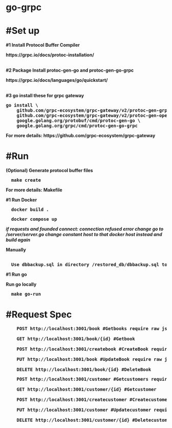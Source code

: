 # go-grpc
<h1>#Set up</h1>
<b>#1 Install Protocol Buffer Compiler
<p>https://grpc.io/docs/protoc-installation/</p>
<br/>
<b>#2 Package Install protoc-gen-go and protoc-gen-go-grpc</b>
<p>https://grpc.io/docs/languages/go/quickstart/</p>
<br/>
<b>#3 go install these for grpc gateway</b>
<pre>
go install \
    github.com/grpc-ecosystem/grpc-gateway/v2/protoc-gen-grpc-gateway \
    github.com/grpc-ecosystem/grpc-gateway/v2/protoc-gen-openapiv2 \
    google.golang.org/protobuf/cmd/protoc-gen-go \
    google.golang.org/grpc/cmd/protoc-gen-go-grpc
</pre>
<p>For more details: https://github.com/grpc-ecosystem/grpc-gateway</p>

<h1>#Run</h1>
<b>(Optional) Generate protocol buffer files</b>
<pre>
  make create
</pre>
<p>For more details: Makefile</p>
    
<b>#1 Run Docker</b>
<pre>
  docker build .
</pre>
<pre>
  docker compose up
</pre>
***if requests and founded connect: connection refused error change go to /server/server.go change constant host to that docker host instead and build again***

<b>Manually</b>
<pre> 
  Use dbbackup.sql in directory /restored_db/dbbackup.sql to manually restored DB PORT: "localhost:5435" USER:"root" PASSWORD:"root"
</pre>
    
<b>#1 Run go</b>
<p>Run go locally </p>
<pre>
  make go-run 
</pre>

<h1>#Request Spec</h1>
<pre>
    POST http://localhost:3001/book #Getbooks require raw json {"page": int64,"per_page": int64}</br>
    GET http://localhost:3001/book/{id} #Getbook</br>
    POST http://localhost:3001/createbook #CreateBook require raw json {"title": string, "genre":string, "author":string}</br>
    PUT http://localhost:3001/book #UpdateBook require raw json {"id":int64 ,"title": string, "genre":string, "author":string}</br>
    DELETE http://localhost:3001/book/{id} #DeleteBook
</pre>

<pre>
    POST http://localhost:3001/customer #Getcustomers require raw json {"page": int64,"per_page": int64}</br>
    GET http://localhost:3001/customer/{id} #Getcustomer</br>
    POST http://localhost:3001/createcustomer #Createcustomer require raw json {"firstname":string,"lastname":string,"age": int64}</br>
    PUT http://localhost:3001/customer #Updatecustomer require raw json {"id":int64 ,"firstname":string,"lastname":string,"age": int64}</br>
    DELETE http://localhost:3001/customer/{id} #Deletecustomer
</pre>

